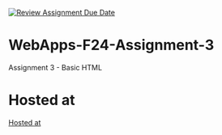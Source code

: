 [![Review Assignment Due Date](https://classroom.github.com/assets/deadline-readme-button-24ddc0f5d75046c5622901739e7c5dd533143b0c8e959d652212380cedb1ea36.svg)](https://classroom.github.com/a/qJp_9AXf)
# WebApps-F24-Assignment-3
Assignment 3 - Basic HTML
# Hosted at
[Hosted at](https://44-563-web-apps-s24.github.io/44563-webapps-s24-assignment3-YAMINIREDDYPESARU/)
